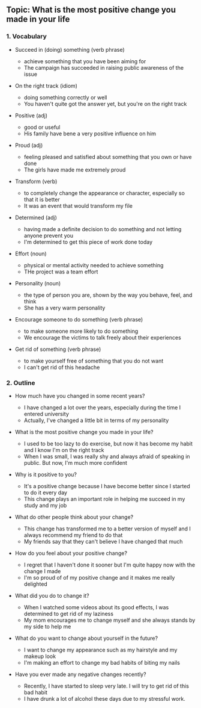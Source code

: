 ## Topic: What is the most positive change you made in your life

### 1. Vocabulary
- Succeed in (doing) something (verb phrase)
  + achieve something that you have been aiming for
  + The campaign has succeeded in raising public awareness of the issue

- On the right track (idiom)
  + doing something correctly or well
  + You haven't quite got the answer yet, but you're on the right track

- Positive (adj)
  + good or useful
  + His family have bene a very positive influence on him

- Proud (adj)
  + feeling pleased and satisfied about something that you own or have done
  + The girls have made me extremely proud

- Transform (verb)
  + to completely change the appearance or character, especially so that it is better
  + It was an event that would transform my file

- Determined (adj)
  + having made a definite decision to do something and not letting anyone prevent you
  + I'm determined to get this piece of work done today

- Effort (noun)
  + physical or mental activity needed to achieve something
  + THe project was a team effort

- Personality (noun)
  + the type of person you are, shown by the way you behave, feel, and think
  + She has a very warm personality

- Encourage someone to do something (verb phrase)
  + to make someone more likely to do something
  + We encourage the victims to talk freely about their experiences

- Get rid of something (verb phrase)
  + to make yourself free of something that you do not want
  + I can't get rid of this headache

### 2. Outline
- How much have you changed in some recent years?
  + I have changed a lot over the years, especially during the time I entered university
  + Actually, I've changed a little bit in terms of my personality

- What is the most positive change you made in your life?
  + I used to be too lazy to do exercise, but now it has become my habit and I know I'm on the right track
  + When I was small, I was really shy and always afraid of speaking in public. But now, I'm much more confident

- Why is it positive to you?
  + It's a positive change because I have become better since I started to do it every day
  + This change plays an important role in helping me succeed in my study and my job

- What do other people think about your change?
  + This change has transformed me to a better version of myself and I always recommend my friend to do that
  + My friends say that they can't believe I have changed that much

- How do you feel about your positive change?
  + I regret that I haven't done it sooner but I'm quite happy now with the change I made
  + I'm so proud of of my positive change and it makes me really delighted

- What did you do to change it?
  + When I watched some videos about its good effects, I was determined to get rid of my laziness
  + My mom encourages me to change myself and she always stands by my side to help me

- What do you want to change about yourself in the future?
  + I want to change my appearance such as my hairstyle and my makeup look
  + I'm making an effort to change my bad habits of biting my nails

- Have you ever made any negative changes recently?
  + Recently, I have started to sleep very late. I will try to get rid of this bad habit
  + I have drunk a lot of alcohol these days due to my stressful work.